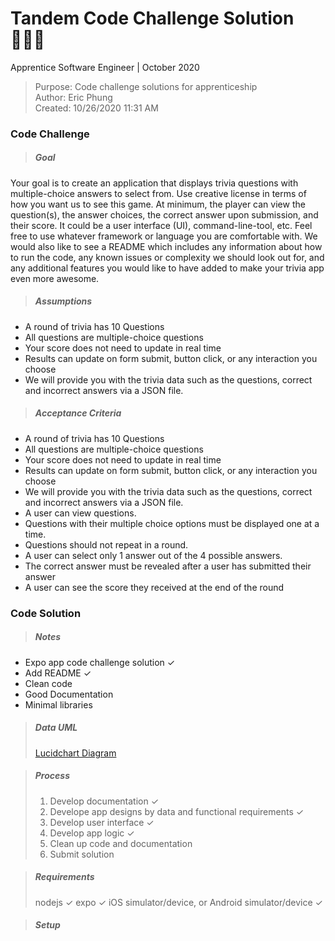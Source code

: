 # Tandem Code Challenge Solution 👨🏻‍💻
Apprentice Software Engineer | October 2020

> Purpose:  Code challenge solutions for apprenticeship  
Author:     Eric Phung  
Created:    10/26/2020 11:31 AM

### Code Challenge
> ##### Goal
Your goal is to create an application that displays trivia questions with multiple-choice answers to select from.
Use creative license in terms of how you want us to see this game. At minimum, the player can view the question(s), the answer choices, the correct answer upon submission, and their score. It could be a user interface (UI), command-line-tool, etc. Feel free to use whatever framework or language you are comfortable with.
We would also like to see a README which includes any information about how to run the code, any known issues or complexity we should look out for, and any additional features you would like to have added to make your trivia app even more awesome.

> ##### Assumptions
* A round of trivia has 10 Questions
* All questions are multiple-choice questions
* Your score does not need to update in real time
* Results can update on form submit, button click, or any interaction you choose
* We will provide you with the trivia data such as the questions, correct and incorrect answers via a JSON file.

> ##### Acceptance Criteria
* A round of trivia has 10 Questions
* All questions are multiple-choice questions
* Your score does not need to update in real time
* Results can update on form submit, button click, or any interaction you choose
* We will provide you with the trivia data such as the questions, correct and incorrect answers via a JSON file.
*  A user can view questions.
* Questions with their multiple choice options must be displayed one at a time.
* Questions should not repeat in a round.
* A user can select only 1 answer out of the 4 possible answers.
* The correct answer must be revealed after a user has submitted their answer
* A user can see the score they received at the end of the round

### Code Solution

> ##### Notes
- Expo app code challenge solution ✓
- Add README ✓
- Clean code
- Good Documentation
- Minimal libraries

> ##### Data UML
> [Lucidchart Diagram](https://lucid.app/invitations/accept/3b02e706-9b17-4c52-bdc0-7a361f8490a6)

> ##### Process
> 1. Develop documentation ✓
> 2. Develope app designs by data and functional requirements ✓
> 3. Develop user interface ✓
> 4. Develop app logic ✓
> 5. Clean up code and documentation
> 6. Submit solution

> ##### Requirements
> nodejs ✓
> expo ✓
> iOS simulator/device, or Android simulator/device ✓

> ##### Setup










